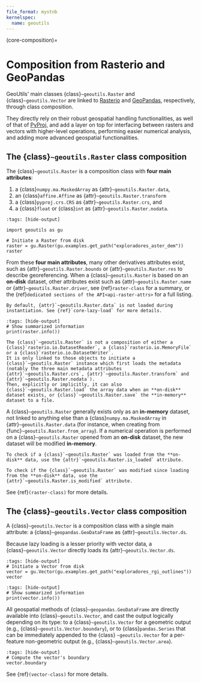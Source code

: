 ```yaml
---
file_format: mystnb
kernelspec:
  name: geoutils
---
```

(core-composition)=

# Composition from Rasterio and GeoPandas

GeoUtils' main classes {class}`~geoutils.Raster` and {class}`~geoutils.Vector` are linked to [Rasterio](https://rasterio.readthedocs.io/en/latest/) and
[GeoPandas](https://geopandas.org/en/stable/docs.html), respectively, through class composition.

They directly rely on their robust geospatial handling functionalities, as well of that of [PyProj](https://pyproj4.github.io/pyproj/stable/index.html), and
add a layer on top for interfacing between rasters and vectors with higher-level operations, performing easier numerical analysis, and adding more advanced geospatial functionalities.

## The {class}`~geoutils.Raster` class composition

The {class}`~geoutils.Raster` is a composition class with **four main attributes**:

1. a {class}`numpy.ma.MaskedArray` as {attr}`~geoutils.Raster.data`,
2. an {class}`affine.Affine` as {attr}`~geoutils.Raster.transform`
3. a {class}`pyproj.crs.CRS` as {attr}`~geoutils.Raster.crs`, and
4. a {class}`float` or {class}`int` as {attr}`~geoutils.Raster.nodata`.

```{code-cell} ipython3
:tags: [hide-output]

import geoutils as gu

# Initiate a Raster from disk
raster = gu.Raster(gu.examples.get_path("exploradores_aster_dem"))
raster
```

From these **four main attributes**, many other derivatives attributes exist, such as {attr}`~geoutils.Raster.bounds` or {attr}`~geoutils.Raster.res` to
describe georeferencing. When a {class}`~geoutils.Raster` is based on an **on-disk** dataset, other attributes exist such as {attr}`~geoutils.Raster.name` or
{attr}`~geoutils.Raster.driver`, see {ref}`raster-class` for a summary, or the {ref}`dedicated sections of the API<api-raster-attrs>` for a full listing.

```{note}
By default, {attr}`~geoutils.Raster.data` is not loaded during instantiation. See {ref}`core-lazy-load` for more details.
```

```{code-cell} ipython3
:tags: [hide-output]
# Show summarized information
print(raster.info())
```

```{important}
The {class}`~geoutils.Raster` is not a composition of either a {class}`rasterio.io.DatasetReader`, a {class}`rasterio.io.MemoryFile` or a {class}`rasterio.io.DatasetWriter`.
It is only linked to those objects to initiate a {class}`~geoutils.Raster` instance which first loads the metadata (notably the three main metadata attributes
{attr}`~geoutils.Raster.crs`, {attr}`~geoutils.Raster.transform` and {attr}`~geoutils.Raster.nodata`).
Then, explicitly or implicitly, it can also {class}`~geoutils.Raster.load` the array data when an **on-disk** dataset exists, or {class}`~geoutils.Raster.save` the **in-memory**
dataset to a file.
```

A {class}`~geoutils.Raster` generally exists only as an **in-memory** dataset, not linked to anything else than a {class}`numpy.ma.MaskedArray` in {attr}`~geoutils.Raster.data`
(for instance, when creating from {func}`~geoutils.Raster.from_array`). If a numerical operation is performed on a {class}`~geoutils.Raster` opened from an
**on-disk** dataset, the new dataset will be modified **in-memory**.

```{note}
To check if a {class}`~geoutils.Raster` was loaded from the **on-disk** data, use the {attr}`~geoutils.Raster.is_loaded` attribute.

To check if the {class}`~geoutils.Raster` was modified since loading from the **on-disk** data, use the {attr}`~geoutils.Raster.is_modified` attribute.
```

See {ref}`(raster-class)` for more details.


## The {class}`~geoutils.Vector` class composition

A {class}`~geoutils.Vector` is a composition class with a single main attribute: a {class}`~geopandas.GeoDataFrame` as {attr}`~geoutils.Vector.ds`.

Because lazy loading is a lesser priority with vector data, a {class}`~geoutils.Vector` directly loads its {attr}`~geoutils.Vector.ds`.

```{code-cell} ipython3
:tags: [hide-output]
# Initiate a Vector from disk
vector = gu.Vector(gu.examples.get_path("exploradores_rgi_outlines"))
vector
```
```{code-cell} ipython3
:tags: [hide-output]
# Show summarized information
print(vector.info())
```

All geospatial methods of {class}`~geopandas.GeoDataFrame` are directly available into {class}`~geoutils.Vector`, and cast the output logically depending on
its type: to a {class}`~geoutils.Vector` for a geometric output (e.g., {class}`~geoutils.Vector.boundary`), or to {class}`pandas.Series` that can be immediately appended to the {class}
`~geoutils.Vector` for a per-feature non-geometric output (e.g., {class}`~geoutils.Vector.area`).

```{code-cell} ipython3
:tags: [hide-output]
# Compute the vector's boundary
vector.boundary
```

See {ref}`(vector-class)` for more details.
